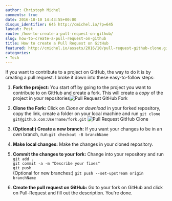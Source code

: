 ```yaml
---
author: Christoph Michel
comments: true
date: 2016-10-10 14:43:55+00:00
disqus_identifier: 645 http://cmichel.io/?p=645
layout: Post
route: /how-to-create-a-pull-request-on-github/
slug: how-to-create-a-pull-request-on-github
title: How to create a Pull Request on GitHub
featured: http://cmichel.io/assets/2016/10/pull-request-github-clone.gif
categories:
- Tech
---
```

If you want to contribute to a project on GitHub, the way to do it is by creating a pull request. I broke it down into these easy-to-follow steps:
 	
  1. **Fork the project:** You start off by going to the project you want to contribute to on GitHub and create a fork. This will create a _copy_ of the project in _your_ repositories![Pull Request GitHub Fork](http://cmichel.io/assets/2016/10/pull-request-github-fork.gif)
  2. **Clone the Fork:** Click on _Clone or download_ in your forked repository, copy the link, create a folder on your local machine and run `git clone git@github.com:Username/fork.git`
  ![Pull Request GitHub Clone](http://cmichel.io/assets/2016/10/pull-request-github-clone.gif)

  3. **(Optional:) Create a new branch:** If you want your changes to be in an own branch, run `git checkout -B branchName`
  4. **Make local changes:** Make the changes in your cloned repository.
  5. **Commit the changes to your fork:** Change into your repository and run  
  `git add .`  
  `git commit -a -m "Describe your fixes"`  
  `git push`  
  (Optional for new branches:) `git push --set-upstream origin branchName`
 	
  6. **Create the pull request on GitHub:** Go to your fork on GitHub and click on Pull-Request and fill out the description. You're done.


